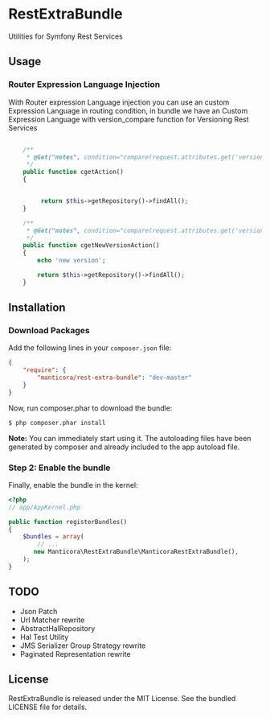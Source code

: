 RestExtraBundle
===============

Utilities for Symfony Rest Services

## Usage

### Router Expression Language Injection

With Router expression Language injection you can use an custom Expression Language in routing condition, in bundle we have an Custom Expression Language with version_compare function for Versioning Rest Services

``` php

    /**
     * @Get("notes", condition="compare(request.attributes.get('version'),'1', '<')")
     */
    public function cgetAction()
    {


         return $this->getRepository()->findAll();
    }

    /**
     * @Get("notes", condition="compare(request.attributes.get('version'),'1', '>=')")
     */
    public function cgetNewVersionAction()
    {
        echo 'new version';

        return $this->getRepository()->findAll();
    }
```

## Installation

### Download Packages

Add the following lines in your `composer.json` file:

```json
{
    "require": {
        "manticora/rest-extra-bundle": "dev-master"
    }
}
```


Now, run composer.phar to download the bundle:

```bash
$ php composer.phar install
```

**Note:** You can immediately start using it. The autoloading files have been generated by composer and already included to the app autoload file.

### Step 2: Enable the bundle

Finally, enable the bundle in the kernel:

``` php
<?php
// app/AppKernel.php

public function registerBundles()
{
    $bundles = array(
        // ...
       new Manticora\RestExtraBundle\ManticoraRestExtraBundle(),
    );
}
```


## TODO


 * Json Patch
 * Url Matcher rewrite
 * AbstractHalRepository
 * Hal Test Utility
 * JMS Serializer Group Strategy rewrite
 * Paginated Representation rewrite

## License

 RestExtraBundle is released under the MIT License. See the bundled LICENSE file for
 details.
